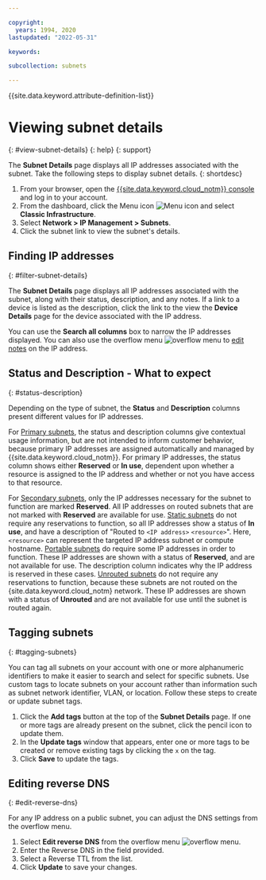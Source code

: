 ```yaml
---

copyright:
  years: 1994, 2020
lastupdated: "2022-05-31"

keywords:

subcollection: subnets

---
```


{{site.data.keyword.attribute-definition-list}}

# Viewing subnet details
{: #view-subnet-details}
{: help}
{: support}

The **Subnet Details** page displays all IP addresses associated with the subnet. Take the following steps to display subnet details.
{: shortdesc}

1. From your browser, open the [{{site.data.keyword.cloud_notm}} console](https://{DomainName}/) and log in to your account.
1. From the dashboard, click the Menu icon ![Menu icon](../icons/icon_hamburger.svg) and select **Classic Infrastructure**.
1. Select **Network > IP Management > Subnets**.
1. Click the subnet link to view the subnet's details.

## Finding IP addresses
{: #filter-subnet-details}

The **Subnet Details** page displays all IP addresses associated with the subnet, along with their status, description, and any notes. If a link to a device is listed as the description, click the link to the view the **Device Details** page for the device associated with the IP address.

You can use the **Search all columns** box to narrow the IP addresses displayed. You can also use the overflow menu ![overflow menu](images/overflow.png) to [edit notes](/docs/subnets?topic=subnets-edit-notes-subnet-ip) on the IP address. 

## Status and Description - What to expect
{: #status-description}

Depending on the type of subnet, the **Status** and **Description** columns present different values for IP addresses.

For [Primary subnets](/docs/subnets?topic=subnets-about-subnets-and-ips#primary-subnets), the status and description columns give contextual usage information, but are not intended to inform customer behavior, because primary IP addresses are assigned automatically and managed by {{site.data.keyword.cloud_notm}}. For primary IP addresses, the status column shows either **Reserved** or **In use**, dependent upon whether a resource is assigned to the IP address and whether or not you have access to that resource.

For [Secondary subnets](/docs/subnets?topic=subnets-about-subnets-and-ips#secondary-subnets), only the IP addresses necessary for the subnet to function are marked **Reserved**. All IP addresses on routed subnets that are not marked with **Reserved** are available for use. [Static subnets](/docs/subnets?topic=subnets-about-subnets-and-ips#static-subnets) do not require any reservations to function, so all IP addresses show a status of **In use**, and have a description of "Routed to `<IP address>` `<resource>`". Here, `<resource>` can represent the targeted IP address subnet or compute hostname. [Portable subnets](/docs/subnets?topic=subnets-about-subnets-and-ips#portable-subnet) do require some IP addresses in order to function. These IP addresses are shown with a status of **Reserved**, and are not available for use. The description column indicates why the IP address is reserved in these cases. [Unrouted subnets](/docs/subnets?topic=subnets-re-routing-secondary-subnets) do not require any reservations to function, because these subnets are not routed on the {site.data.keyword.cloud_notm} network. These IP addresses are shown with a status of **Unrouted** and are not available for use until the subnet is routed again.

## Tagging subnets
{: #tagging-subnets}

You can tag all subnets on your account with one or more alphanumeric identifiers to make it easier to search and select for specific subnets. Use custom tags to locate subnets on your account rather than information such as subnet network identifier, VLAN, or location. Follow these steps to create or update subnet tags.

1. Click the **Add tags** button at the top of the **Subnet Details** page. If one or more tags are already present on the subnet, click the pencil icon to update them.
1. In the **Update tags** window that appears, enter one or more tags to be created or remove existing tags by clicking the `x` on the tag.
1. Click **Save** to update the tags.

## Editing reverse DNS
{: #edit-reverse-dns}

For any IP address on a public subnet, you can adjust the DNS settings from the overflow menu.  

1. Select **Edit reverse DNS** from the overflow menu ![overflow menu](images/overflow.png).
1. Enter the Reverse DNS in the field provided.
1. Select a Reverse TTL from the list.
1. Click **Update** to save your changes.
